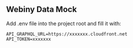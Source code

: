 ## Webiny Data Mock

Add .env file into the project root and fill it with:
````
API_GRAPHQL_URL=https://xxxxxxx.cloudfront.net
API_TOKEN=xxxxxxx
````
